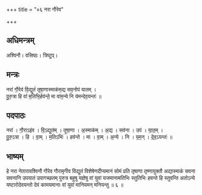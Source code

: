 +++
title = "०६ नरा गौरेव"

+++
## अधिमन्त्रम्
अश्विनौ। वसिष्ठः। त्रिष्टुप्।

## मन्त्रः
नरा॑ गौ॒रेव॑ वि॒द्युतं॑ तृषा॒णास्माक॑म॒द्य सव॒नोप॑ यातम् ।  
पु॒रु॒त्रा हि वां॑ म॒तिभि॒र्हव॑न्ते॒ मा वा॑म॒न्ये नि य॑मन्देव॒यन्तः॑ ॥

## पदपाठः
नरा॑ । गौ॒राऽइ॑व । वि॒ऽद्युत॑म् । तृ॒षा॒णा । अ॒स्माक॑म् । अ॒द्य । सव॑ना । उप॑ । या॒त॒म् ।  
पु॒रु॒ऽत्रा । हि । वा॒म् । म॒तिऽभिः॑ । हव॑न्ते । मा । वा॒म् । अ॒न्ये । नि । य॒म॒न् । दे॒व॒ऽयन्तः॑ ॥

## भाष्यम्
हे नरा नेतारावश्विनौ गौरेव गौरामृगीव विद्युतं विशेषेणदीप्यमानं सोमं प्रति तृषाणा तृष्णायुक्तौ अद्यास्माकं सवना सवनानि उपयातं उपागच्छतम् पुरुत्र बहुषु यज्ञेषु वां युवां यजमानामतिभिः स्तुतिभिः हवन्ते हि स्तुवन्ति अतोऽन्ये यष्टारोदेवयन्तो देवं कामयमानाः वां युवां मानियमन् मनियन्तु ॥ ६ ॥